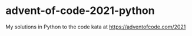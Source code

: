 # advent-of-code-2021-python
My solutions in Python to the code kata at https://adventofcode.com/2021
